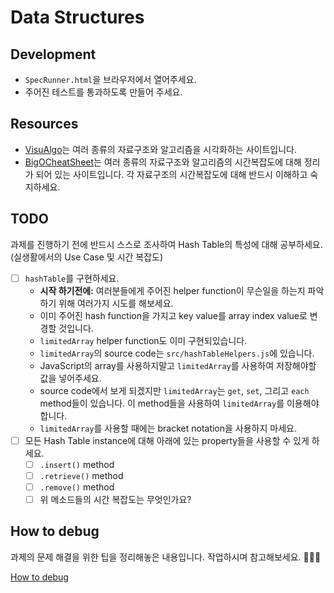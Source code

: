 # Data Structures

## Development

- `SpecRunner.html`을 브라우저에서 열어주세요.
- 주어진 테스트를 통과하도록 만들어 주세요.

## Resources

- [VisuAlgo](http://visualgo.net/)는 여러 종류의 자료구조와 알고리즘을 시각화하는 사이트입니다.
- [BigOCheatSheet](http://bigocheatsheet.com/)는 여러 종류의 자료구조와 알고리즘의 시간복잡도에 대해 정리가 되어 있는 사이트입니다. 각 자료구조의 시간복잡도에 대해 반드시 이해하고 숙지하세요.

## TODO

과제를 진행하기 전에 반드시 스스로 조사하여 Hash Table의 특성에 대해 공부하세요.(실생활에서의 Use Case 및 시간 복잡도)

- [ ] `hashTable`를 구현하세요.
  - **시작 하기전에:** 여러분들에게 주어진 helper function이 무슨일을 하는지 파악하기 위해 여러가지 시도를 해보세요.
  - 이미 주어진 hash function을 가지고 key value를 array index value로 변경할 것입니다.
  - `limitedArray` helper function도 이미 구현되있습니다.
  - `limitedArray`의 source code는 `src/hashTableHelpers.js`에 있습니다.
  - JavaScript의 array를 사용하지말고 `limitedArray`를 사용하여 저장해야할 값을 넣어주세요.
  - source code에서 보게 되겠지만 `limitedArray`는 `get`, `set`, 그리고 `each` method들이 있습니다. 이 method들을 사용하여 `limitedArray`를 이용해야 합니다.
  - `limitedArray`를 사용할 때에는 bracket notation을 사용하지 마세요.
- [ ] 모든 Hash Table instance에 대해 아래에 있는 property들을 사용할 수 있게 하세요.
  - [ ] `.insert()` method
  - [ ] `.retrieve()` method
  - [ ] `.remove()` method
  - [ ] 위 메소드들의 시간 복잡도는 무엇인가요?

## How to debug

과제의 문제 해결을 위한 팁을 정리해놓은 내용입니다. 작업하시며 참고해보세요. 🙇🏻‍♂️

[How to debug](/how_to_debug.md)
